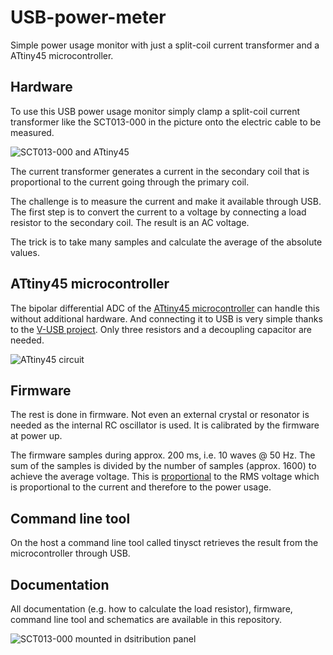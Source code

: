 # USB-power-meter
Simple power usage monitor with just a split-coil current transformer and a ATtiny45 microcontroller.

## Hardware

To use this USB power usage monitor simply clamp a split-coil current transformer like the SCT013-000 in the picture onto the electric cable to be measured.

<picture>
 <img alt="SCT013-000 and ATtiny45" src="https://github.com/rodajc/USB-power-meter/blob/main/images/ATTINY45%2BSCT013-000-100-small.jpg">
</picture>

The current transformer generates a current in the secondary coil that is proportional to the current going through the primary coil.

The challenge is to measure the current and make it available through USB. The first step is to convert the current to a voltage by connecting a load resistor to the secondary coil. The result is an AC voltage.

The trick is to take many samples and calculate the average of the absolute values.

## ATtiny45 microcontroller

The bipolar differential ADC of the [ATtiny45 microcontroller](https://www.microchip.com/en-us/product/ATtiny45) can handle this without additional hardware. And connecting it to USB is very simple thanks to the [V-USB project](https://www.obdev.at/products/vusb/index.html). Only three resistors and a decoupling capacitor are needed.

<picture>
 <img alt="ATtiny45 circuit" src="https://github.com/rodajc/USB-power-meter/blob/main/images/tinysct-micro-small.png">
</picture>

## Firmware

The rest is done in firmware. Not even an external crystal or resonator is needed as the internal RC oscillator is used. It is calibrated by the firmware at power up.

The firmware samples during approx. 200 ms, i.e. 10 waves @ 50 Hz. The sum of the samples is divided by the number of samples (approx. 1600) to achieve the average voltage. This is [proportional](https://www.electronics-tutorials.ws/accircuits/average-voltage.html) to the RMS voltage which is proportional to the current and therefore to the power usage.

## Command line tool

On the host a command line tool called tinysct retrieves the result from the microcontroller through USB.

## Documentation

All documentation (e.g. how to calculate the load resistor), firmware, command line tool and schematics are available in this repository.

<picture>
 <img alt="SCT013-000 mounted in dsitribution panel" src="https://github.com/rodajc/USB-power-meter/blob/main/images/SCT013-000-mounted-small.jpg">
</picture>


